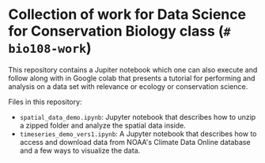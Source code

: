 # Collection of work for Data Science for Conservation Biology class (`# bio108-work`)
This repository contains a Jupiter notebook which one can also execute and follow along with in Google colab that presents a tutorial for performing and analysis on a data set with relevance or ecology or conservation science.

Files in this repository:
* `spatial_data_demo.ipynb`: Jupyter notebook that describes how to unzip a zipped folder and analyze the spatial data inside.
* `timeseries_demo_vers1.ipynb`: A Jupyter notebook that describes how to access and download data from NOAA's Climate Data Online database and a few ways to visualize the data.
